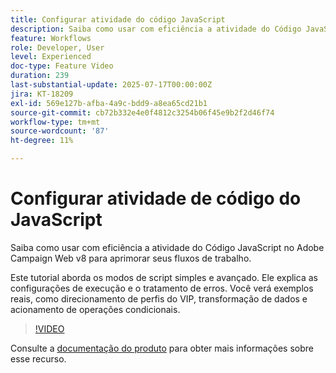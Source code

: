 ```yaml
---
title: Configurar atividade do código JavaScript
description: Saiba como usar com eficiência a atividade do Código JavaScript no Adobe Campaign Web v8 para aprimorar seus fluxos de trabalho.
feature: Workflows
role: Developer, User
level: Experienced
doc-type: Feature Video
duration: 239
last-substantial-update: 2025-07-17T00:00:00Z
jira: KT-18209
exl-id: 569e127b-afba-4a9c-bdd9-a8ea65cd21b1
source-git-commit: cb72b332e4e0f4812c3254b06f45e9b2f2d46f74
workflow-type: tm+mt
source-wordcount: '87'
ht-degree: 11%

---
```


# Configurar atividade de código do JavaScript

Saiba como usar com eficiência a atividade do Código JavaScript no Adobe Campaign Web v8 para aprimorar seus fluxos de trabalho.

Este tutorial aborda os modos de script simples e avançado. Ele explica as configurações de execução e o tratamento de erros. Você verá exemplos reais, como direcionamento de perfis do VIP, transformação de dados e acionamento de operações condicionais.

>[!VIDEO](https://video.tv.adobe.com/v/3464924/?learn=on&enablevpops&captions=por_br)

Consulte a [documentação do produto](https://experienceleague.adobe.com/pt-br/docs/campaign-web/v8/wf/design-workflows/javascript-code) para obter mais informações sobre esse recurso.
